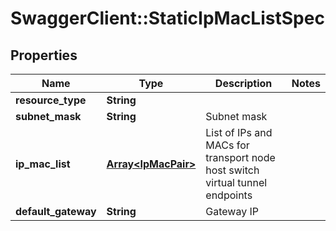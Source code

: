 # SwaggerClient::StaticIpMacListSpec

## Properties
Name | Type | Description | Notes
------------ | ------------- | ------------- | -------------
**resource_type** | **String** |  | 
**subnet_mask** | **String** | Subnet mask | 
**ip_mac_list** | [**Array&lt;IpMacPair&gt;**](IpMacPair.md) | List of IPs and MACs for transport node host switch virtual tunnel endpoints | 
**default_gateway** | **String** | Gateway IP | 


